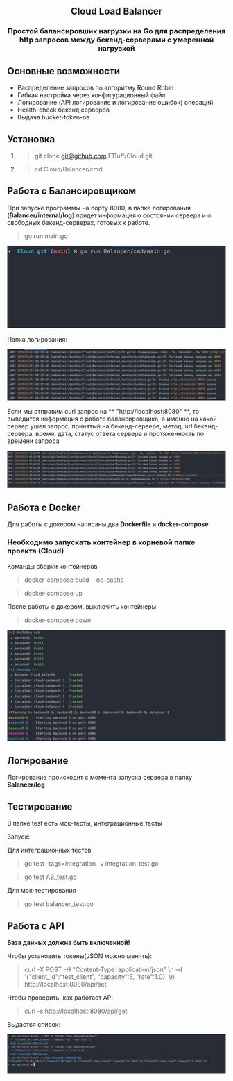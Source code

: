 <p align="center">
 <h2 align="center"> Cloud Load Balancer</h2>
 <h3 align="center"> Простой балансировшик нагрузки на Go для распределения http запросов 
между бекенд-серверами с умеренной нагрузкой</h3>
</p>


## Основные возможности 

- Распределение запросов по алгоритму Round Robin
- Гибкая настройка через конфигурационный файл 
- Логирование (API логирование и логирование ошибок) операций
- Health-check бекенд серверов
- Выдача bucket-token-ов

## Установка

1) > git clone git@github.com:F11uff/Cloud.git 
 
2) > cd Cloud/Balancer/cmd
   
## Работа с Балансировщиком

При запуске программы на порту 8080, в папке логирования (**Balancer/internal/log**) придет информация о 
состоянии сервера и о свободных бекенд-серверах, готовых к работе.

> go run main.go

![](./ForREADME/СтартСервера.png)

Папка логирования:

![](./ForREADME/логиСервера.png)


Если мы отправим curl запрос на ** "http://localhost:8080" **, то выведится информация о работе балансировщика, а именно 
на какой сервер ушел запрос, принятый на бекенд-сервере, метод, url бекенд-сервера, время, дата, статус ответа сервера и протяженность по времени
запроса

![](./ForREADME/РаботаБалансировщика.png)

## Работа с Docker

Для работы с докером написаны два **Dockerfile** и **docker-compose**

### Необходимо запускать контейнер в корневой папке проекта (Cloud)

Команды сборки контейнеров

> docker-compose build --no-cache

> docker-compose up



После работы с докером, выключить контейнеры

> docker-compose down


![](./ForREADME/Docker.png)



## Логирование

Логирование происходит с момента запуска сервера в папку **Balancer/log**

## Тестирование

В папке test есть мок-тесты, интеграционные тесты

Запуск:

Для интеграционных тестов

> go test -tags=integration -v integration_test.go

> go test AB_test.go

Для мок-тестирования

> go test balancer_test.go


## Работа с API
**База данных должна быть включенной!**

Чтобы установить токены(JSON можно менять):

>  curl -X POST -H "Content-Type: application/json" \\n  -d '{"client_id":"test_client", "capacity":5, "rate":1.0}' \\n  http://localhost:8080/api/set

Чтобы проверить, как работает API

>  curl -s http://localhost:8080/api/get

Выдастся список:

![](./ForREADME/БД.png)








